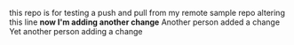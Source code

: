 this repo is for testing a push and pull from my remote sample repo
altering this line ****now I'm adding another change****
Another person added a change
Yet another person adding a change
